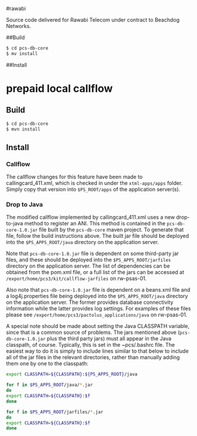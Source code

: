 #rawabi

Source code delivered for Rawabi Telecom under contract to Beachdog Networks.

##Build

```bash
$ cd pcs-db-core
$ mv install
```

##Install

# prepaid local callflow

## Build

```bash
$ cd pcs-db-core
$ mvn install
```

## Install

### Callflow
The callflow changes for this feature have been made to callingcard_411.xml, which is checked in under the `xtml-apps/apps` folder.  Simply copy that version into `$PS_ROOT/apps` of the application server(s).  

### Drop to Java

The modified callflow implemented by callingcard_411.xml uses a new drop-to-java method to register an ANI.  This method is contained in the `pcs-db-core-1.0.jar` file built by the `pcs-db-core` maven project. 
To generate that file, follow the build instructions above.  The built jar file should be deployed into the `$PS_APPS_ROOT/java` directory on the application server.

Note that `pcs-db-core-1.0.jar` file is dependent on some third-party jar files, and these should be deployed into the `$PS_APPS_ROOT/jarfiles` directory on the application server.  The list of dependencies can be obtained from the pom.xml file, or a full list of the jars can be accessed at `/export/home/pcs3/kit/callflow-jarfiles` on rw-psas-01.

Also note that `pcs-db-core-1.0.jar` file is dependent on a beans.xml file and a log4j.properties file being deployed into the `$PS_APPS_ROOT/java` directory on the application server.  The former provides database connectivity information while the latter provides log settings.  For examples of these files please see `/export/home/pcs3/pactolus_applications/java` on rw-psas-01.

A special note should be made about setting the Java CLASSPATH variable, since that is a common source of problems.  The jars mentioned above (`pcs-db-core-1.0.jar` plus the third party jars) must all appear in the Java classpath, of course.  Typically, this is set in the ~pcs/.bashrc file.  The easiest way to do it is simply to include lines similar to that below to include all of the jar files in the relevant directories, rather than manually adding them one by one to the classpath:

```bash
export CLASSPATH=${CLASSPATH}:${PS_APPS_ROOT}/java

for f in $PS_APPS_ROOT/java/*.jar
do
export CLASSPATH=${CLASSPATH}:$f
done

for f in $PS_APPS_ROOT/jarfiles/*.jar
do
export CLASSPATH=${CLASSPATH}:$f
done
```




